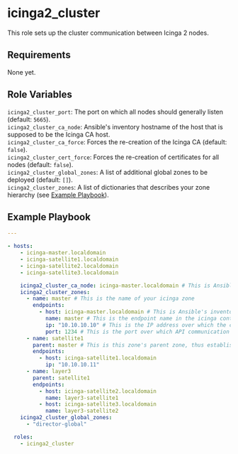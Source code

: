 # icinga2_cluster

This role sets up the cluster communication between Icinga 2 nodes.

## Requirements

None yet.

## Role Variables

`icinga2_cluster_port`: The port on which all nodes should generally listen (default: `5665`).  
`icinga2_cluster_ca_node`: Ansible's inventory hostname of the host that is supposed to be the Icinga CA host.  
`icinga2_cluster_ca_force`: Forces the re-creation of the Icinga CA (default: `false`).  
`icinga2_cluster_cert_force`: Forces the re-creation of certificates for all nodes (default: `false`).  
`icinga2_cluster_global_zones`: A list of additional global zones to be deployed (default: `[]`).  
`icinga2_cluster_zones`: A list of dictionaries that describes your zone hierarchy (see [Example Playbook](#example-playbook)).  


## Example Playbook

```yaml
---

- hosts:
    - icinga-master.localdomain
    - icinga-satellite1.localdomain
    - icinga-satellite2.localdomain
    - icinga-satellite3.localdomain

    icinga2_cluster_ca_node: icinga-master.localdomain # This is Ansible's inventory hostname for that host
    icinga2_cluster_zones:
      - name: master # This is the name of your icinga zone
        endpoints:
          - host: icinga-master.localdomain # This is Ansible's inventory hostname for that host
            name: master # This is the endpoint name in the icinga context, defaulting to Ansible's inventory hostname
            ip: "10.10.10.10" # This is the IP address over which the child nodes should connect to this node
            port: 1234 # This is the port over which API communication should happen
      - name: satellite1
        parent: master # This is this zone's parent zone, thus establishing the hierarchy
        endpoints:
          - host: icinga-satellite1.localdomain
            ip: "10.10.10.11"
      - name: layer3
        parent: satellite1
        endpoints:
          - host: icinga-satellite2.localdomain
            name: layer3-satellite1
          - host: icinga-satellite3.localdomain
            name: layer3-satellite2
    icinga2_cluster_global_zones:
      - "director-global"

  roles:
    - icinga2_cluster
```
